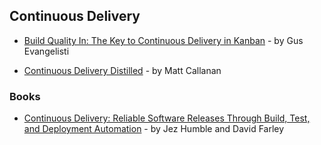 ## Continuous Delivery

- [Build Quality In: The Key to Continuous Delivery in Kanban](https://leankit.com/blog/2016/10/build-quality-key-continuous-delivery/) - by Gus Evangelisti

- [Continuous Delivery Distilled](https://www.slideshare.net/mcallana/continuous-delivery-distilled) - by Matt Callanan

### Books

- [Continuous Delivery: Reliable Software Releases Through Build, Test, and Deployment Automation](https://www.goodreads.com/book/show/8686650-continuous-delivery) - by Jez Humble and David Farley
